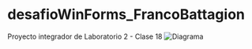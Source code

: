 # desafioWinForms_FrancoBattagion
Proyecto integrador de Laboratorio 2 - Clase 18
![Diagrama](relative/path/to/diagramaClases.png?raw=true "Diagrama de Clases")

